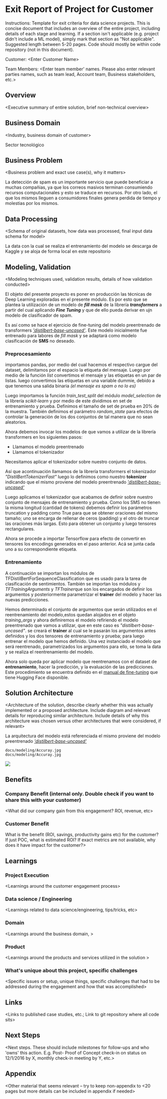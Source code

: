 # Exit Report of Project <X> for Customer <Y>

Instructions: Template for exit criteria for data science projects. This is concise document that includes an overview of the entire project, including details of each stage and learning. If a section isn't applicable (e.g. project didn't include a ML model), simply mark that section as "Not applicable". Suggested length between 5-20 pages. Code should mostly be within code repository (not in this document).

Customer: <Enter Customer Name\>

Team Members: <Enter team member' names. Please also enter relevant parties names, such as team lead, Account team, Business stakeholders, etc.\>

##	Overview

<Executive summary of entire solution, brief non-technical overview\>

##	Business Domain
<Industry, business domain of customer\>

Sector tecnológico

##	Business Problem
<Business problem and exact use case(s), why it matters\>

La detección  de spam es un importante servicio que puede beneficiar a muchas compañias, ya que los correos masivos terminan consumiendo recursos computacionales y esto se traduce en recursos. Por otro lado, el que los mismos lleguen a consumidores finales genera perdida de tiempo y molestias por los mismos. 

##	Data Processing
<Schema of original datasets, how data was processed, final input data schema for model\>

La data con la cual se realiza el entrenamiento del modelo se descarga de Kaggle y se aloja de forma local en este repositorio

##	Modeling, Validation
<Modeling techniques used, validation results, details of how validation conducted\>



El objeto del presente proyecto es poner en producción las técnicas de Deep Learning exploradas en el presente módulo.  Es por esto  que se plantea la utilización de un modelo de _**fill mask**_ de la librería **_transformers_** a partir del cual aplicando **_Fine Tuning_** y que de ello pueda derivar en ujn modelo de clasificador de spam. 


Es así como se hace el ejercicio de fine-tuning del modelo preentrenado de transformers  [_'distilbert-base-uncased'_](https://huggingface.co/distilbert-base-uncased?text=Paris+is+the+%5BMASK%5D+of+France.). Este modelo inicialmente fue entrenado para labores de _fill mask_ y se adaptará  como modelo clasificación  de **SMS** no  deseado. 

### Preprocesamiento
	
importamos pandas, por medio del cual hacemos el respectivo cargue del dataset, delimitamos por el espacio la  etiqueta del mensaje. Luego por medio de la función _list_ convertimos el mensaje y las etiquetas en un par de listas. luego convertimos las etiquetas en una variable dummie, debido a que tenemos una salida binaria  _(el mensaje es spam o no lo es)_
	
Luego importamos la función *train_test_split*  del módulo *model_selection* de la librería *scikit-learn*  y por medio de este dividimos  en set de entrenamiento y prueba. Definimos el tamaño de set de prueba en 20% de la muestra. También definimos el parámetro *random_state* para efectos de controlar la generación  de los dos conjuntos de tal manera que  no sean aleatorios. 

	
Ahora debemos invocar los modelos de que vamos a utilizar de la librería transformers  en los siguientes pasos: 

* Llamamos el modelo preentrenado
* Llamamos el tokenizador 

Necesitamos aplicar el tokenizador sobre nuestro conjunto de datos. 

Así que acontinuación llamamos de la librería transformers el tokenizador _"DistilBertTokenizerFast"_ luego lo definimos como nuestro **tokenizer** indicando que el mismo proviene del modelo preentrenado [_'distilbert-base-uncased'_](https://huggingface.co/distilbert-base-uncased?text=Paris+is+the+%5BMASK%5D+of+France.)
	
	
Luego  aplicamos el tokenizador que acabamos de definir sobre nuestro conjunto  de mensajes de entrenamiento y prueba. Como los SMS no tienen la misma longitud (cantidad de tokens) debemos definir los parámetros truncation y padding como True para que se obtener oraciones del mismo tamaño; uno se encarga de rellenar de ceros (padding) y el otro de truncar las oraciones más largas. Esto para obtener un conjunto y luego tensores rectangulares. 
	
Ahora se procede a importar Tensorflow para efecto de convertir en tensores los encodings generados en el paso anterior. Acá se junta cada uno a su correspondiente etiqueta.
	
### Entrenamiento
	
A continuación se importan los módulos de TFDistilBertForSequenceClassification que es usado para la tarea de clasificación  de sentimientos. También se importan los módulos  y *TFTrainingArguments* y *TFTrainer*que son los encargados de definir los argumentos  y posteriormente parametrizar el **trainer** del modelo y  hacer las nuevas predicciones. 

Hemos determinado el conjunto de argumentos que serán utilizados en el reentrenamiento del modelo,estos quedan alojados en  el  objeto *training_args*   y  ahora definiremos el modelo refiriendo el modelo preentrenado que vamos a utilizar, que en este caso es  _"distilbert-base-uncased"_. se creará el **trainer** al cual se le pasarán los argumentos antes definidos   y los dos tensores de entrenamiento y prueba; para luego  entrenar el modelo que hemos definido. Una vez instanciado el modelo que será reentrenado, parametrizados los argumentos para ello, se toma la data y se realiza el reentrenamiento del modelo.
	
Ahora solo queda por aplicar modelo que reentrenamos con el dataset de **entrenamiento**, hacer la predicción, y la evaluación de las predicciones. Este procedimiento se encuentra definido en el [manual de fine-tuning](https://huggingface.co/transformers/v3.5.1/training.html) que tiene Hugging Face disponible. 

##	Solution Architecture
<Architecture of the solution, describe clearly whether this was actually implemented or a proposed architecture. Include diagram and relevant details for reproducing similar architecture. Include details of why this architecture was chosen versus other architectures that were considered, if relevant\>
	
La arquitectura del modelo está referenciada el mismo proviene del modelo preentrenado [_'distilbert-base-uncased'_](https://huggingface.co/distilbert-base-uncased?text=Paris+is+the+%5BMASK%5D+of+France.)
	
	
	docs/modeling/Accuray.jpg
	docs/modeling/Accuray.jpg
	
	
![]((https://github.com/dfbenavidesr/Module-VI-Team-Data-Science-Project/blob/fb70f3fc16b5cb36f518b6e9778556b917faa956/docs/modeling/Accuray.jpg))

##	Benefits
	
###	Company Benefit (internal only. Double check if you want to share this with your customer)
<What did our company gain from this engagement? ROI, revenue,  etc\>

###	Customer Benefit
What is the benefit (ROI, savings, productivity gains etc)  for the customer? If just POC, what is estimated ROI? If exact metrics are not available, why does it have impact for the customer?\>

##	Learnings

### 	Project Execution
<Learnings around the customer engagement process\>

### Data science / Engineering
<Learnings related to data science/engineering, tips/tricks, etc\>


### Domain
<Learnings around the business domain, \>

### Product
<Learnings around the products and services utilized in the solution \>

###	What's unique about this project, specific challenges
<Specific issues or setup, unique things, specific challenges that had to be addressed during the engagement and how that was accomplished\>

##	Links
<Links to published case studies, etc.; Link to git repository where all code sits\>

##	Next Steps
 
<Next steps. These should include milestones for follow-ups and who 'owns' this action. E.g. Post- Proof of Concept check-in on status on 12/1/2016 by X, monthly check-in meeting by Y, etc.\>

## Appendix
<Other material that seems relevant – try to keep non-appendix to <20 pages but more details can be included in appendix if needed\>
